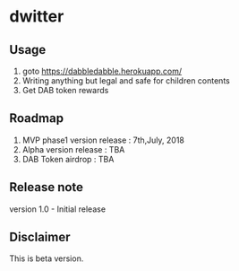 # dwitter


## Usage
1. goto https://dabbledabble.herokuapp.com/
2. Writing anything but legal and safe for children contents
3. Get DAB token rewards

## Roadmap
1. MVP phase1 version release : 7th,July, 2018
2. Alpha version release : TBA
3. DAB Token airdrop : TBA

## Release note
version 1.0 - Initial release


## Disclaimer
This is beta version.

